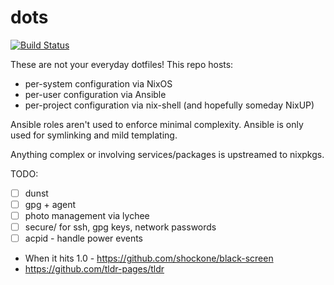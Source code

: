 # dots
[![Build Status](https://travis-ci.org/siddharthist/dots.svg?branch=master)](https://travis-ci.org/siddharthist/dots)

These are not your everyday dotfiles! This repo hosts:

 - per-system configuration via NixOS
 - per-user configuration via Ansible
 - per-project configuration via nix-shell (and hopefully someday NixUP)

Ansible roles aren't used to enforce minimal complexity. Ansible is only used
for symlinking and mild templating.

Anything complex or involving services/packages is upstreamed to nixpkgs.

TODO:
 - [ ] dunst
 - [ ] gpg + agent
 - [ ] photo management via lychee
 - [ ] secure/ for ssh, gpg keys, network passwords
 - [ ] acpid - handle power events
 - When it hits 1.0 - https://github.com/shockone/black-screen
 - https://github.com/tldr-pages/tldr
